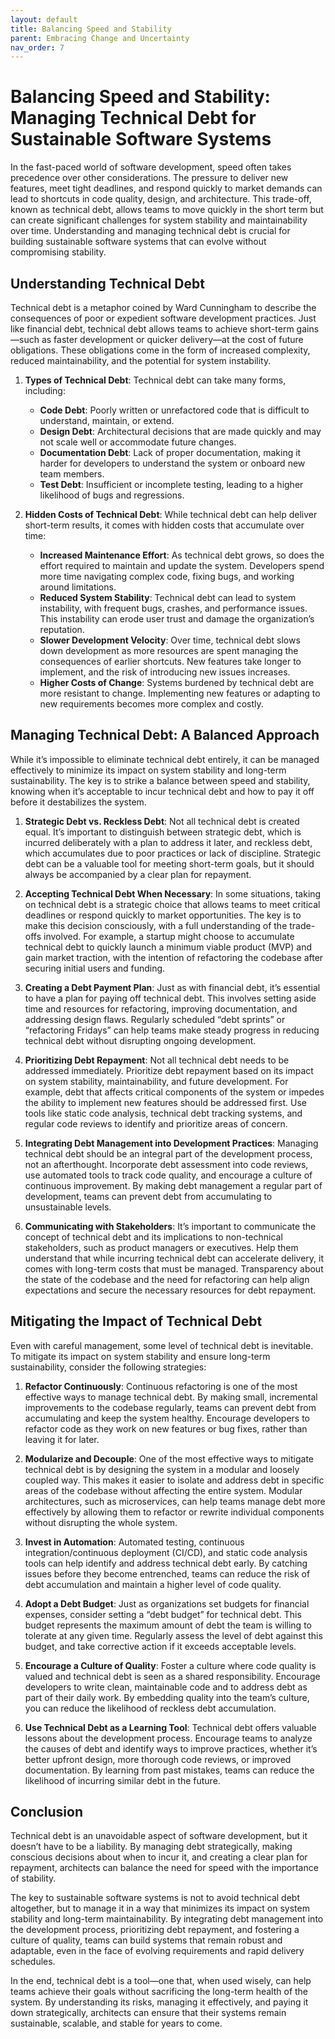 ```yaml
---
layout: default
title: Balancing Speed and Stability
parent: Embracing Change and Uncertainty
nav_order: 7
---
```

# Balancing Speed and Stability: Managing Technical Debt for Sustainable Software Systems

In the fast-paced world of software development, speed often takes precedence over other considerations. The pressure to deliver new features, meet tight deadlines, and respond quickly to market demands can lead to shortcuts in code quality, design, and architecture. This trade-off, known as technical debt, allows teams to move quickly in the short term but can create significant challenges for system stability and maintainability over time. Understanding and managing technical debt is crucial for building sustainable software systems that can evolve without compromising stability.

## Understanding Technical Debt

Technical debt is a metaphor coined by Ward Cunningham to describe the consequences of poor or expedient software development practices. Just like financial debt, technical debt allows teams to achieve short-term gains—such as faster development or quicker delivery—at the cost of future obligations. These obligations come in the form of increased complexity, reduced maintainability, and the potential for system instability.

1. **Types of Technical Debt**: Technical debt can take many forms, including:
   - **Code Debt**: Poorly written or unrefactored code that is difficult to understand, maintain, or extend.
   - **Design Debt**: Architectural decisions that are made quickly and may not scale well or accommodate future changes.
   - **Documentation Debt**: Lack of proper documentation, making it harder for developers to understand the system or onboard new team members.
   - **Test Debt**: Insufficient or incomplete testing, leading to a higher likelihood of bugs and regressions.

2. **Hidden Costs of Technical Debt**: While technical debt can help deliver short-term results, it comes with hidden costs that accumulate over time:
   - **Increased Maintenance Effort**: As technical debt grows, so does the effort required to maintain and update the system. Developers spend more time navigating complex code, fixing bugs, and working around limitations.
   - **Reduced System Stability**: Technical debt can lead to system instability, with frequent bugs, crashes, and performance issues. This instability can erode user trust and damage the organization’s reputation.
   - **Slower Development Velocity**: Over time, technical debt slows down development as more resources are spent managing the consequences of earlier shortcuts. New features take longer to implement, and the risk of introducing new issues increases.
   - **Higher Costs of Change**: Systems burdened by technical debt are more resistant to change. Implementing new features or adapting to new requirements becomes more complex and costly.

## Managing Technical Debt: A Balanced Approach

While it’s impossible to eliminate technical debt entirely, it can be managed effectively to minimize its impact on system stability and long-term sustainability. The key is to strike a balance between speed and stability, knowing when it’s acceptable to incur technical debt and how to pay it off before it destabilizes the system.

1. **Strategic Debt vs. Reckless Debt**: Not all technical debt is created equal. It’s important to distinguish between strategic debt, which is incurred deliberately with a plan to address it later, and reckless debt, which accumulates due to poor practices or lack of discipline. Strategic debt can be a valuable tool for meeting short-term goals, but it should always be accompanied by a clear plan for repayment.

2. **Accepting Technical Debt When Necessary**: In some situations, taking on technical debt is a strategic choice that allows teams to meet critical deadlines or respond quickly to market opportunities. The key is to make this decision consciously, with a full understanding of the trade-offs involved. For example, a startup might choose to accumulate technical debt to quickly launch a minimum viable product (MVP) and gain market traction, with the intention of refactoring the codebase after securing initial users and funding.

3. **Creating a Debt Payment Plan**: Just as with financial debt, it’s essential to have a plan for paying off technical debt. This involves setting aside time and resources for refactoring, improving documentation, and addressing design flaws. Regularly scheduled “debt sprints” or “refactoring Fridays” can help teams make steady progress in reducing technical debt without disrupting ongoing development.

4. **Prioritizing Debt Repayment**: Not all technical debt needs to be addressed immediately. Prioritize debt repayment based on its impact on system stability, maintainability, and future development. For example, debt that affects critical components of the system or impedes the ability to implement new features should be addressed first. Use tools like static code analysis, technical debt tracking systems, and regular code reviews to identify and prioritize areas of concern.

5. **Integrating Debt Management into Development Practices**: Managing technical debt should be an integral part of the development process, not an afterthought. Incorporate debt assessment into code reviews, use automated tools to track code quality, and encourage a culture of continuous improvement. By making debt management a regular part of development, teams can prevent debt from accumulating to unsustainable levels.

6. **Communicating with Stakeholders**: It’s important to communicate the concept of technical debt and its implications to non-technical stakeholders, such as product managers or executives. Help them understand that while incurring technical debt can accelerate delivery, it comes with long-term costs that must be managed. Transparency about the state of the codebase and the need for refactoring can help align expectations and secure the necessary resources for debt repayment.

## Mitigating the Impact of Technical Debt

Even with careful management, some level of technical debt is inevitable. To mitigate its impact on system stability and ensure long-term sustainability, consider the following strategies:

1. **Refactor Continuously**: Continuous refactoring is one of the most effective ways to manage technical debt. By making small, incremental improvements to the codebase regularly, teams can prevent debt from accumulating and keep the system healthy. Encourage developers to refactor code as they work on new features or bug fixes, rather than leaving it for later.

2. **Modularize and Decouple**: One of the most effective ways to mitigate technical debt is by designing the system in a modular and loosely coupled way. This makes it easier to isolate and address debt in specific areas of the codebase without affecting the entire system. Modular architectures, such as microservices, can help teams manage debt more effectively by allowing them to refactor or rewrite individual components without disrupting the whole system.

3. **Invest in Automation**: Automated testing, continuous integration/continuous deployment (CI/CD), and static code analysis tools can help identify and address technical debt early. By catching issues before they become entrenched, teams can reduce the risk of debt accumulation and maintain a higher level of code quality.

4. **Adopt a Debt Budget**: Just as organizations set budgets for financial expenses, consider setting a “debt budget” for technical debt. This budget represents the maximum amount of debt the team is willing to tolerate at any given time. Regularly assess the level of debt against this budget, and take corrective action if it exceeds acceptable levels.

5. **Encourage a Culture of Quality**: Foster a culture where code quality is valued and technical debt is seen as a shared responsibility. Encourage developers to write clean, maintainable code and to address debt as part of their daily work. By embedding quality into the team’s culture, you can reduce the likelihood of reckless debt accumulation.

6. **Use Technical Debt as a Learning Tool**: Technical debt offers valuable lessons about the development process. Encourage teams to analyze the causes of debt and identify ways to improve practices, whether it’s better upfront design, more thorough code reviews, or improved documentation. By learning from past mistakes, teams can reduce the likelihood of incurring similar debt in the future.

## Conclusion

Technical debt is an unavoidable aspect of software development, but it doesn’t have to be a liability. By managing debt strategically, making conscious decisions about when to incur it, and creating a clear plan for repayment, architects can balance the need for speed with the importance of stability.

The key to sustainable software systems is not to avoid technical debt altogether, but to manage it in a way that minimizes its impact on system stability and long-term maintainability. By integrating debt management into the development process, prioritizing debt repayment, and fostering a culture of quality, teams can build systems that remain robust and adaptable, even in the face of evolving requirements and rapid delivery schedules.

In the end, technical debt is a tool—one that, when used wisely, can help teams achieve their goals without sacrificing the long-term health of the system. By understanding its risks, managing it effectively, and paying it down strategically, architects can ensure that their systems remain sustainable, scalable, and stable for years to come.